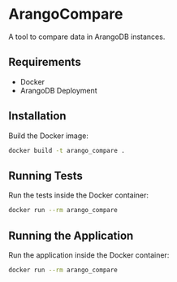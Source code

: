 # ArangoCompare

A tool to compare data in ArangoDB instances.

## Requirements

- Docker
- ArangoDB Deployment

## Installation

Build the Docker image:

```bash
docker build -t arango_compare .
```

## Running Tests

Run the tests inside the Docker container:

```bash
docker run --rm arango_compare
```

## Running the Application

Run the application inside the Docker container:

```bash
docker run --rm arango_compare
```
